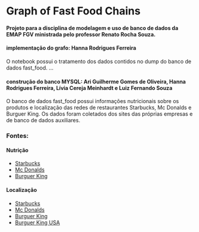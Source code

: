 # Graph of Fast Food Chains

#### Projeto para a disciplina de modelagem e uso de banco de dados da EMAP FGV ministrada pelo professor Renato Rocha Souza.

#### implementação do grafo: Hanna Rodrigues Ferreira

O notebook possui o tratamento dos dados contidos no dump do banco de dados fast_food. ...

#### construção do banco MYSQL: Ari Guilherme Gomes de Oliveira, Hanna Rodrigues Ferreira, Lívia Cereja Meinhardt e Luiz Fernando Souza

O banco de dados fast_food possui informações nutricionais sobre os produtos e localização das redes de restaurantes Starbucks, Mc Donalds e Burguer King. Os dados foram coletados dos sites das próprias empresas e de banco de dados auxiliares.

### Fontes:
#### Nutrição 

- [Starbucks](https://www.starbucks.co.uk/quick-links%2Fnutrition-info)
- [Mc Donalds](https://www.kaggle.com/mcdonalds/nutrition-facts)
- [Burguer King](http://bk-latam-prod.s3.amazonaws.com/sites/burgerking.com.br/files/documents/F171_AF_TABELA_NUTRICIONAL_C4_42X29_7_1407.pdf)

#### Localização

- [Starbucks](https://www.kaggle.com/starbucks/store-locations)
- [Mc Donalds](https://data-lists.com/mcdonalds/)
- [Burguer King](https://www.aggdata.com/aggdata/complete-list-burger-king-locations)
- [Burguer King USA](https://www.scrapehero.com/store/product/burger-king-store-locations-in-the-usa/)
